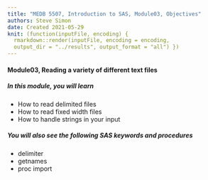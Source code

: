 ```yaml
---
title: "MEDB 5507, Introduction to SAS, Module03, Objectives"
authors: Steve Simon
date: Created 2021-05-29
knit: (function(inputFile, encoding) {
  rmarkdown::render(inputFile, encoding = encoding,
  output_dir = "../results", output_format = "all") }) 
---
```


#### Module03, Reading a variety of different text files

##### In this module, you will learn

+ How to read delimited files
+ How to read fixed width files
+ How to handle strings in your input

##### You will also see the following SAS keywords and procedures

+ delimiter
+ getnames
+ proc import